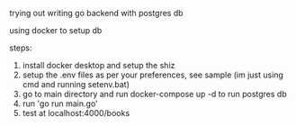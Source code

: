 trying out writing go backend with postgres db

using docker to setup db

steps:

1. install docker desktop and setup the shiz
2. setup the .env files as per your preferences, see sample (im just using cmd and running setenv.bat)
3. go to main directory and run docker-compose up -d to run postgres db
4. run 'go run main.go'
5. test at localhost:4000/books
